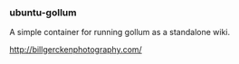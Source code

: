 ### ubuntu-gollum

A simple container for running gollum as a standalone wiki.

http://billgerckenphotography.com/


